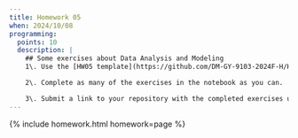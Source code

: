 ```yaml
---
title: Homework 05
when: 2024/10/08
programming:
  points: 10
  description: |
    ## Some exercises about Data Analysis and Modeling
    1\. Use the [HW05 template](https://github.com/DM-GY-9103-2024F-H/HW05) to start a repository in your organization's GitHub space. It should be named HW05. Open the notebook file using GitHub Codespaces to continue the exercises.

    2\. Complete as many of the exercises in the notebook as you can.

    3\. Submit a link to your repository with the completed exercises using [Brightspace](https://brightspace.nyu.edu/).
---
```

{% include homework.html homework=page %}
